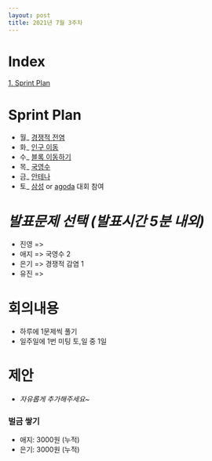 ```yaml
---
layout: post
title: 2021년 7월 3주차
---
```


# Index

[1. Sprint Plan](#Sprint-Plan)



# Sprint Plan

- 월_ [경쟁적 전염](https://www.acmicpc.net/problem/18405)
- 화_ [인구 이동](https://www.acmicpc.net/problem/16234)
- 수_ [블록 이동하기](https://programmers.co.kr/learn/courses/30/lessons/60063)
- 목_ [국영수](https://www.acmicpc.net/problem/10825)
- 금_ [안테나](https://www.acmicpc.net/problem/18310)
- 토_ [삼성](https://research.samsung.com/scpc) or [agoda](https://codegoda.io/) 대회 참여



# _발표문제 선택 (발표시간 5분 내외)_

- 진영 =>   
- 애지 => 국영수 2
- 은기 => 경쟁적 감염 1
- 유진 => 



# 회의내용

- 하루에 1문제씩 풀기
- 일주일에 1번 미팅 토,일 중 1일



# 제안

- _자유롭게 추가해주세요~_



### 벌금 쌓기

- 애지: 3000원 (누적)
- 은기: 3000원 (누적)
